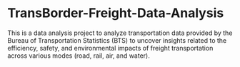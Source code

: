 # TransBorder-Freight-Data-Analysis
This is a data analysis project to analyze transportation data provided by the Bureau of Transportation Statistics (BTS) to uncover insights related to the efficiency, safety, and environmental impacts of freight transportation across various modes (road, rail, air, and water).
